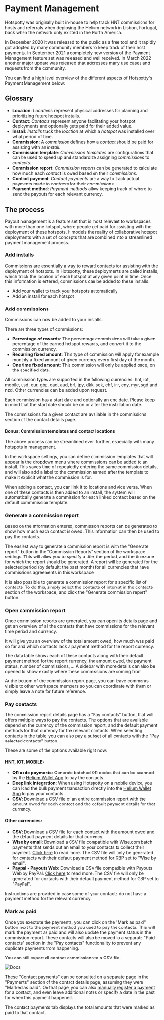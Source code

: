 # Payment Management

Hotspotty was originally built in-house to help track HNT commissions for hosts and referrals when deploying the Helium network in Lisbon, Portugal, back when the network only existed in the North America.

In December 2020 it was released to the public as a free tool and it rapidly got adopted by many community members to keep track of their host payments. In September 2021 a completely new version of the Payment Management feature set was released and well received. In March 2022 another major update was released that addresses many use cases and requests from the community.

You can find a high level overview of the different aspects of Hotspotty's Payment Management below:

## Glossary

- **Location**: _Locations_ represent physical addresses for planning and prioritizing future hotspot installs.
- **Contact**: _Contacts_ represent anyone facilitating your hotspot deployments and optionally gets paid for their added value.
- **Install**: _Installs_ track the _location_ at which a _hotspot_ was installed over what period of time.
- **Commission**: A _commission_ defines how a _contact_ should be paid for assisting with an _install_.
- **Commission template**: _Commission templates_ are configurations that can be used to speed up and standardize assigning _commissions_ to _contacts_.
- **Commission report**: _Commission reports_ can be generated to calculate how much each _contact_ is owed based on their _commissions_.
- **Contact payment**: _Contact payments_ are a way to track actual payments made to _contacts_ for their _commissions_.
- **Payment method**: _Payment methods_ allow keeping track of where to send the payouts for each relevant currency.

## The process

Payout management is a feature set that is most relevant to workspaces with more than one hotspot, where people get paid for assisting with the deployment of these hotspots. It models the reality of collaborative hotspot deployments with a set of concepts that are combined into a streamlined payment management process.

### Add installs

Commissions are essentially a way to reward contacts for assisting with the deployment of hotspots. In Hotspotty, these deployments are called installs, which track the location of each hotspot at any given point in time. Once this information is entered, commissions can be added to these installs.

- Add your wallet to track your hotspots automatically
- Add an install for each hotspot

### Add commissions

Commissions can now be added to your installs.

There are three types of commissions:

- **Percentage of rewards**: The percentage commissions will take a given percentage of the earned hotspot rewards, and convert it to the commission currency.
- **Recurring fixed amount**: This type of commission will apply for example monthly a fixed amount of given currency every first day of the month.
- **One time fixed amount**: This commission will only be applied once, on the specified date.

All commission types are supported in the following currencies: hnt, iot, mobile, usd, eur, gbp, cad, aud, brl, jpy, dkk, sek, chf, inr, cny, myr, sgd and nzd. Other currencies can be added upon request.

Each commission has a start date and optionally an end date. Please keep in mind that the start date should be on or after the installation date.

The commissions for a given contact are available in the commissions section of the contact details page.

#### Bonus: Commission templates and contact locations

The above process can be streamlined even further, especially with many hotspots in management.

In the workspace settings, you can define commission templates that will appear in the dropdown menu where commissions can be added to an install. This saves time of repeatedly entering the same commission details, and will also add a label to the commission named after the template to make it explicit what the commission is for.

When adding a contact, you can link it to locations and vice versa. When one of these contacts is then added to an install, the system will automatically generate a commission for each linked contact based on the default commmission template.

### Generate a commission report

Based on the information entered, commission reports can be generated to show how much each contact is owed. This information can then be used to pay the contacts.

The easiest way to generate a commission report is with the "Generate report" button in the "Commission Reports" section of the workspace settings. This will allow you to specify a title, the period, and the timezone for which the report should be generated. A report will be generated for the selected period (by default: the past month) for all currencies that have commissions agreements in this workspace.

It is also possible to generate a commission report for a specific list of contacts. To do this, simply select the contacts of interest in the contacts section of the workspace, and click the "Generate commission report" button.

### Open commission report

Once commission reports are generated, you can open its details page and get an overview of all the contacts that have commissions for the relevant time period and currency.

It will give you an overview of the total amount owed, how much was paid so far and which contacts lack a payment method for the report currency.

The data table shows each of these contacts along with their default payment method for the report currency, the amount owed, the payment status, number of commissions, ... A sidebar with more details can also be opened to show exactly where these commissions are coming from.

At the bottom of the commission report page, you can leave comments visible to other workspace members so you can coordinate with them or simply leave a note for future reference.

### Pay contacts

The commission report details page has a "Pay contacts" button, that will offers multiple ways to pay the contacts. The options that are available depend on the currency of the commission report, and the default payment methods for that currency for the relevant contacts. When selecting contacts in the table, you can also pay a subset of all contacts with the "Pay selected contacts" button.

These are some of the options available right now:

#### HNT, IOT, MOBILE:

- **QR code payments**: Generate batched QR codes that can be scanned by the [Helium Wallet App](https://docs.helium.com/wallets/app-wallet) to pay the contacts.
- **Deep link integration**: When using Hotspotty on a mobile device, you can load the bulk payment transaction directly into the [Helium Wallet App](https://docs.helium.com/wallets/app-wallet) to pay your contacts.
- **CSV**: Download a CSV file of an entire commission report with the amount owed for each contact and the default payment details for that currency.

#### Other currencies:

- **CSV**: Download a CSV file for each contact with the amount owed and the default payment details for that currency.
- **Wise by email**: Download a CSV file compatible with Wise.com batch payments that sends out an email to your contacts to collect their payment. [Click here](https://wise.com/us/blog/everything-about-batch-payments) to read more. The CSV file will only be generated for contacts with their default payment method for GBP set to "Wise by email".
- **Paypal - Payouts Web**: Download a CSV file compatible with Payouts Web by PayPal. [Click here](https://developer.paypal.com/docs/regional/th/payouts/integrate/payouts-web/#link-uploadapaymentfile) to read more. The CSV file will only be generated for contacts with their default payment method for GBP set to "PayPal".

Instructions are provided in case some of your contacts do not have a payment method for the relevant currency.

### Mark as paid

Once you exectute the payments, you can click on the "Mark as paid" button next to the payment method you used to pay the contacts. This will mark the payment as paid and will also update the payment status in the commission report. These contacts will also be moved to a separate "Paid contacts" section in the "Pay contacts" functionality to prevent any duplicate payments from happening.

You can still export all contact commissions to a CSV file.

![Docs](/img/workspace/mark-as-paid.png)

These "Contact payments" can be consulted on a separate page in the "Payments" section of the contact details page, assuming they were "Marked as paid". On that page, you can also [manually register a payment](../planning-and-optimizing/manage-contacts.md#register-payments) for a contact, and even leave additional notes or specify a date in the past for when this payment happened.

The contact payments tab displays the total amounts that were marked as paid to that contact.

